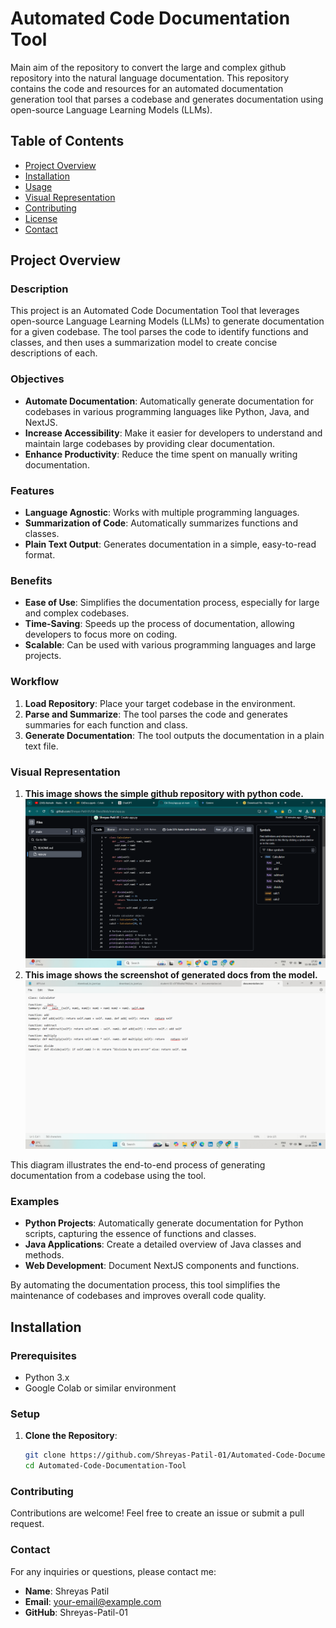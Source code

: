 # Automated Code Documentation Tool

Main aim of the repository to convert the large and complex github repository into the natural language documentation.
This repository contains the code and resources for an automated documentation generation tool that parses a codebase and generates documentation using open-source Language Learning Models (LLMs).

## Table of Contents
- [Project Overview](#project-overview)
- [Installation](#installation)
- [Usage](#usage)
- [Visual Representation](#visual-representation)
- [Contributing](#contributing)
- [License](#license)
- [Contact](#contact) 

## Project Overview

### Description
This project is an Automated Code Documentation Tool that leverages open-source Language Learning Models (LLMs) to generate documentation for a given codebase. The tool parses the code to identify functions and classes, and then uses a summarization model to create concise descriptions of each.

### Objectives
- **Automate Documentation**: Automatically generate documentation for codebases in various programming languages like Python, Java, and NextJS.
- **Increase Accessibility**: Make it easier for developers to understand and maintain large codebases by providing clear documentation.
- **Enhance Productivity**: Reduce the time spent on manually writing documentation.

### Features
- **Language Agnostic**: Works with multiple programming languages.
- **Summarization of Code**: Automatically summarizes functions and classes.
- **Plain Text Output**: Generates documentation in a simple, easy-to-read format.

### Benefits
- **Ease of Use**: Simplifies the documentation process, especially for large and complex codebases.
- **Time-Saving**: Speeds up the process of documentation, allowing developers to focus more on coding.
- **Scalable**: Can be used with various programming languages and large projects.

### Workflow
1. **Load Repository**: Place your target codebase in the environment.
2. **Parse and Summarize**: The tool parses the code and generates summaries for each function and class.
3. **Generate Documentation**: The tool outputs the documentation in a plain text file.

### Visual Representation
1. **This image shows the simple github repository with python code.**
![Project Workflow](https://github.com/Shreyas-Patil-01/Git-Docs/blob/main/Simple_repo_python.png)
2.  **This image shows the screenshot of generated docs from the model.**
![Project Workflow](https://github.com/Shreyas-Patil-01/Git-Docs/blob/main/Image%20of%20generated%20docs.png)

This diagram illustrates the end-to-end process of generating documentation from a codebase using the tool.

### Examples
- **Python Projects**: Automatically generate documentation for Python scripts, capturing the essence of functions and classes.
- **Java Applications**: Create a detailed overview of Java classes and methods.
- **Web Development**: Document NextJS components and functions.

By automating the documentation process, this tool simplifies the maintenance of codebases and improves overall code quality.

## Installation

### Prerequisites
- Python 3.x
- Google Colab or similar environment

### Setup
1. **Clone the Repository**:
   ```bash
   git clone https://github.com/Shreyas-Patil-01/Automated-Code-Documentation-Tool.git
   cd Automated-Code-Documentation-Tool

### Contributing
Contributions are welcome! Feel free to create an issue or submit a pull request.

### Contact
For any inquiries or questions, please contact me:

- **Name**: Shreyas Patil
- **Email**: your-email@example.com
- **GitHub**: Shreyas-Patil-01
